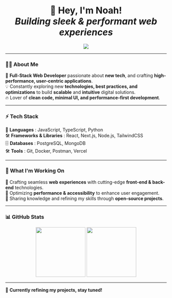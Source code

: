 <h1 align="center">
    🚀 Hey, I'm Noah!  
    <br> <em>Building sleek & performant web experiences</em>
</h1>

<p align="center">
    <a href="https://www.linkedin.com/in/noah-vernhet/" target="_blank">
        <img src="https://img.shields.io/badge/-LinkedIn-%230077B5?style=for-the-badge&logo=linkedin&logoColor=white">
    </a>
</p>

---

### 🧑‍💻 About Me  
🎯 **Full-Stack Web Developer** passionate about **new tech**, and crafting **high-performance, user-centric applications**.  
💡 Constantly exploring new **technologies, best practices, and optimizations** to build **scalable** and **intuitive** digital solutions.  
🔥 Lover of **clean code, minimal UI, and performance-first development**.  

---

### ⚡ Tech Stack  
🚀 **Languages** : JavaScript, TypeScript, Python  
🛠️ **Frameworks & Libraries** : React, Next.js, Node.js, TailwindCSS  
🗄️ **Databases** : PostgreSQL, MongoDB  
🛠️ **Tools** : Git, Docker, Postman, Vercel  

---

### 🚀 What I'm Working On  
🔹 Crafting seamless **web experiences** with cutting-edge **front-end & back-end** technologies.  
🔹 Optimizing **performance & accessibility** to enhance user engagement.  
🔹 Sharing knowledge and refining my skills through **open-source projects**.  

---

### 📊 GitHub Stats  
<p align="center">
    <img height="155em" src="https://github-readme-stats.vercel.app/api?username=truuue&hide=issues,stars&theme=transparent&hide_border=true">
    <img height="155em" src="https://github-readme-stats.vercel.app/api/top-langs/?username=truuue&layout=compact&theme=transparent&hide_border=true">
</p>

---

👀 **Currently refining my projects, stay tuned!**  
